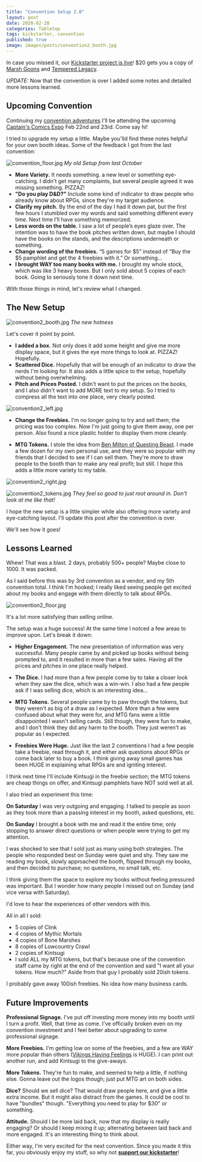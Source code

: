 ```yaml
---
title: "Convention Setup 2.0"
layout: post
date: 2020-02-20
categories: Tabletop
tags: kickstarter, convention
published: true
image: images/posts/convention2_booth.jpg
---
```


In case you missed it, our [Kickstarter project is live](https://www.kickstarter.com/projects/technicalgrimoire/two-rpg-zines-marsh-goons-and-tempered-legacy)! $20 gets you a copy of [Marsh Goons](/marsh-goons) and [Tempered Legacy](/tempered-legacy). 

*UPDATE:* Now that the convention is over I added some notes and detailed more lessons learned.

## Upcoming Convention

Continuing my [convention adventures](/david/2019/10/Convention-Breakdown) I'll be attending the upcoming [Captain's Comics Expo](https://captainscomicexpo.com/) Feb 22nd and 23rd. Come say hi!

I tried to upgrade my setup a little. Maybe you'lld find these notes helpful for your own booth ideas. Some of the feedback I got from the last convention:

![convention_floor.jpg](/images/posts/convention_floor.jpg)
*My old Setup from last October*

- **More Variety.** It needs something. a new level or something eye-catching. I didn't get many complaints, but several people agreed it was missing something. PIZZAZ!
- **"Do you play D&D?"** Include some kind of indicator to draw people who already know about RPGs, since they're my target audience.
- **Clarify my pitch.** By the end of the day I had it down pat, but the first few hours I stumbled over my words and said something different every time. Next time I’ll have something memorized.
- **Less words on the table.** I saw a lot of people’s eyes glaze over. The intention was to have the book pitches written down, but maybe I should have the books on the stands, and the descriptions underneath or something.
- **Change wording of the freebies.** “5 games for $5” instead of “Buy the $5 pamphlet and get the 4 freebies with it.” Or something…
- **I brought WAY too many books with me.** I brought my whole stock, which was like 3 heavy boxes. But I only sold about 5 copies of each book. Going to seriously tone it down next time.

With those things in mind, let's review what I changed.

## The New Setup

![convention2_booth.jpg](/images/posts/convention2_booth.jpg)
*The new hotness*

Let's cover it point by point.

- **I added a box.** Not only does it add some height and give me more display space, but it gives the eye more things to look at. PIZZAZ! Hopefully.
- **Scattered Dice.** Hopefully that will be enough of an indicator to draw the nerds I'm looking for. It also adds a little spice to the setup, hopefully without being overwhelming.
- **Pitch and Prices Posted.** I didn't want to put the prices on the books, and I also didn't want to add MORE text to my setup. So I tried to compress all the text into one place, very clearly posted.

![convention2_left.jpg](/images/posts/convention2_left.jpg)

- **Change the Freebies.** I'm no longer going to try and sell them; the pricing was too complex. Now I'm just going to give them away, one per person. Also found a nice plastic holder to display them more cleanly.

- **MTG Tokens.** I stole the idea from [Ben Milton of Questing Beast](https://www.youtube.com/watch?v=V236bemO4jc). I made a few dozen for my own personal use, and they were so popular with my friends that I decided to see if I can sell them. They're more to draw people to the booth than to make any real profit; but still. I hope this adds a little more variety to my table.

![convention2_right.jpg](/images/posts/convention2_right.jpg)

![convention2_tokens.jpg](/images/posts/convention2_tokens.jpg)
*They feel so good to just root around in. Don't look at me like that!*

I hope the new setup is a little simpler while also offering more variety and eye-catching layout. I'll update this post after the convention is over. 

We'll see how it goes!

## Lessons Learned

Whew! That was a blast. 2 days, probably 500+ people? Maybe close to 1000. It was packed. 

As I said before this was by 3rd convention as a vendor, and my 5th convention total. I think I'm hooked; I really liked seeing people get excited about my books and engage with them directly to talk about RPGs. 

![convention2_floor.jpg](/images/posts/convention2_floor.jpg)

It's a lot more satisfying than selling online.

The setup was a huge success! At the same time I notced a few areas to improve upon. Let's break it down:

- **Higher Engagement.** The new presentation of information was very successful. Many people came by and picked up books without being prompted to, and it resulted in more than a few sales. Having all the prices and pitches in one place really helped.

- **The Dice.** I had more than a few people come by to take a closer look when they saw the dice, which was a win-win. I also had a few people ask if I was selling dice, which is an interesting idea...

- **MTG Tokens.** Several people came by to paw through the tokens, but they weren't as big of a draw as I expected. More than a few were confused about what they were for, and MTG fans were a little disappointed I wasn't selling cards. Still though, they were fun to make, and I don't think they did any harm to the booth. They just weren't as popular as I expected.

- **Freebies Were Huge.** Just like the last 2 conventions I had a few people take a freebie, read through it, and either ask questions about RPGs or come back later to buy a book. I think giving away small games has been HUGE in explaining what RPGs are and igniting interest. 

I think next time I'll include Kintsugi in the freebie section; the MTG tokens are cheap things on offer, and Kintsugi pamphlets have NOT sold well at all.

I also tried an experiment this time:

**On Saturday** I was very outgoing and engaging. I talked to people as soon as they took more than a passing interest in my booth, asked questions, etc. 

**On Sunday** I brought a book with me and read it the entire time; only stopping to answer direct questions or when people were trying to get my attention.

I was shocked to see that I sold just as many using both strategies. The people who responded best on Sunday were quiet and shy. They saw me reading my book, slowly approached the booth, flipped through my books, and then decided to purchase; no questions, no small talk, etc. 

I think giving them the space to explore my books without feeling pressured was important. But I wonder how many people I missed out on Sunday (and vice versa with Saturday).

I'd love to hear the experiences of other vendors with this.

All in all I sold:

- 5 copies of Clink
- 4 copies of Mythic Mortals
- 4 copies of Bone Marshes
- 8 copies of Lowcountry Crawl
- 2 copies of Kintsugi
- I sold ALL my MTG tokens, but that's because one of the convention staff came by right at the end of the convention and said "I want all your tokens. How much?" Aside from that guy I probably sold 20ish tokens.

I probably gave away 100ish freebies. No idea how many business cards.

## Future Improvements

**Professional Signage.** I've put off investing more money into my booth until I turn a profit. Well, that time as come. I've officially broken even on my convention investment and I feel better about upgrading to some professional signage. 

**More Freebies.** I'm getting low on some of the freebies, and a few are WAY more popular than others ([Vikings Having Feelings](https://200wordrpg.github.io//assets/explosions/Feelings.pdf) is HUGE). I can print out another run, and add Kintsugi to the give-aways.

**More Tokens.** They're fun to make, and seemed to help a little, if nothing else. Gonna leave out the logos though; just put MTG art on both sides.

**Dice?** Should we sell dice? That would draw people here, and give a little extra income. But it might also distract from the games. It could be cool to have "bundles" though. "Everything you need to play for $30" or something.

**Attitude.** Should I be more laid back, now that my display is really engaging? Or should I keep mixing it up; alternating between laid back and more engaged. It's an interesting thing to think about.

Either way, I'm very excited for the next convention. Since you made it this far, you obviously enjoy my stuff, so why not [**support our kickstarter**](https://www.kickstarter.com/projects/technicalgrimoire/two-rpg-zines-marsh-goons-and-tempered-legacy)!